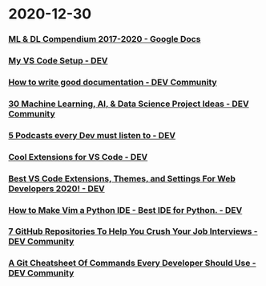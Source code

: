 
# 2020-12-30

### [ML & DL Compendium 2017-2020 - Google Docs](https://docs.google.com/document/d/1wvtcwc8LOb3PZI9huQOD7UjqUoY98N5r3aQsWKNAlzk/edit?usp=embed_facebook)

### [My VS Code Setup - DEV](https://dev.to/anshdhinhgra47/my-vs-code-setup-4997)

### [How to write good documentation - DEV Community](https://dev.to/victoria/how-to-write-good-documentation-6i1)

### [30 Machine Learning, AI, & Data Science Project Ideas - DEV Community](https://dev.to/hb/30-machine-learning-ai-data-science-project-ideas-gf5)

### [5 Podcasts every Dev must listen to - DEV](https://dev.to/mindninjax/top-5-podcasts-every-dev-should-start-listening-1cmd)

### [Cool Extensions for VS Code   - DEV](https://dev.to/hardikchopra242/cool-extensions-for-vs-code-48jc)

### [Best VS Code Extensions, Themes, and Settings For Web Developers 2020! - DEV](https://dev.to/codewithfahad/best-vs-code-extensions-themes-and-settings-for-web-developers-2020-3kc7)

### [How to Make Vim a Python IDE - Best IDE for Python. - DEV](https://dev.to/shahinsha/how-to-make-vim-a-python-ide-best-ide-for-python-23e1)

### [7 GitHub Repositories To Help You Crush Your Job Interviews - DEV Community](https://dev.to/dailydotdev/7-github-repositories-to-help-you-crush-your-job-interviews-4fkc)

### [A Git Cheatsheet Of Commands Every Developer Should Use - DEV Community](https://dev.to/ravimengar/a-git-cheatsheet-of-commands-every-developer-should-use-38ma)